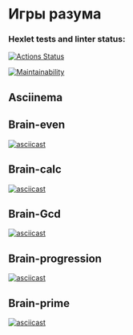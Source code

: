 <h1> Игры разума </h2>

### Hexlet tests and linter status:

[![Actions Status](https://github.com/yapavelchuk/frontend-project-44/workflows/hexlet-check/badge.svg)](https://github.com/yapavelchuk/frontend-project-44/actions)

[![Maintainability](https://api.codeclimate.com/v1/badges/5cd777bd46d0e56b144e/maintainability)](https://codeclimate.com/github/yapavelchuk/frontend-project-44/maintainability)
## Asciinema
<h2>Brain-even</h2>

[![asciicast](https://asciinema.org/a/kxAtUlIMymdTaDqkIJBtnchSJ.svg)](https://asciinema.org/a/kxAtUlIMymdTaDqkIJBtnchSJ)

<h2>Brain-calc</h2> 

[![asciicast](https://asciinema.org/a/uO4GDhZn5UZabV2PErYEjyvDH.svg)](https://asciinema.org/a/uO4GDhZn5UZabV2PErYEjyvDH)

<h2>Brain-Gcd</h2> 

[![asciicast](https://asciinema.org/a/e7WxmaoGn5VifJEA8EBZ2serU.svg)](https://asciinema.org/a/e7WxmaoGn5VifJEA8EBZ2serU)

<h2>Brain-progression</h2> 

[![asciicast](https://asciinema.org/a/RctrclIcIIc1BiRbiC8W6Ok7O.svg)](https://asciinema.org/a/RctrclIcIIc1BiRbiC8W6Ok7O)

<h2>Brain-prime</h2>

[![asciicast](https://asciinema.org/a/f3um8TtOqMAtEyYedPStjvUuF.svg)](https://asciinema.org/a/f3um8TtOqMAtEyYedPStjvUuF)
